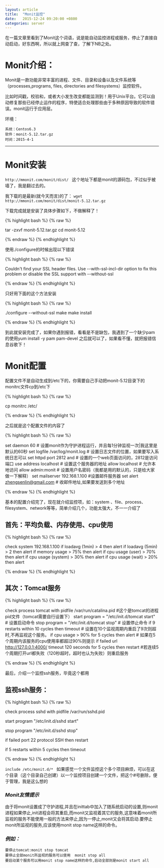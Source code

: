 ```yaml
---
layout: article
title:  "Monit监控"
date:   2015-12-24 09:20:00 +0800
categories: server
---
```


在一篇文章里看到了Monit这个词语，说是能自动监控进程或服务，停止了直接自动启动，好东西啊，所以就上网查了查，了解下NB之处。

# Monit介绍： #

Monit是一款功能非常丰富的进程、文件、目录和设备以及文件系统等（processes,programs, files, directories and filesystems）监控软件。

比如时间戳，校验和，或者大小发生改变都能监测到！用于Unix平台。它可以自动修复那些已经停止运作的程序，特使适合处理那些由于多种原因导致的软件错误。monit运行于应用层。

环境：

    系统：Centos6.3
    软件：monit-5.12.tar.gz
    时间：2015-4-1


----------

# Monit安装 #

`http://mmonit.com/monit/dist/ ` 这个地址下都是monit的源码包，不过似乎被墙了，我是翻过去的。

我下载的是最新(就今天而言)的了： `wget  http://mmonit.com/monit/dist/monit-5.12.tar.gz`

下载完成就是安装了具体步骤如下，不做解释了！

{% highlight bash %}
{% raw %}

tar -zxvf monit-5.12.tar.gz 
cd monit-5.12

{% endraw %}
{% endhighlight %}

使用./configure的时候出现以下错误

{% highlight bash %}
{% raw %}

Couldn't find your SSL header files.
Use --with-ssl-incl-dir option to fix this problem or disable
the SSL support with --without-ssl

{% endraw %}
{% endhighlight %}

只好用下面的这个方法安装

{% highlight bash %}
{% raw %}

./configure --without-ssl
make
make install

{% endraw %}
{% endhighlight %}

到此就安装完成了，如果你遇到报错，看看是不是缺包，我遇到了一个缺少pam 的使用yum install -y pam pam-devel 之后就可以了，如果看不懂，就把报错信息谷歌下！

# Monit配置 #

配置文件不是自动生成到/etc下的，你需要自己手动把monit-5.12目录下的monitrc文件cp到/etc下

{% highlight bash %}
{% raw %}

cp monitrc /etc/

{% endraw %}
{% endhighlight %}

之后就是这个配置文件的内容了

{% highlight bash %}
{% raw %}

set daemon  60                      # 设置monit作为守护进程运行，并且每1分钟监视一次|我这里是默认的60秒
set logfile /var/log/monit.log    # 设置日志文件的位置，如果要写入系统日志可以
set httpd port 2812 and          # 设置的一个web页面访问的，2812是访问端口
use address localhost         # 设置这个服务器的地址
allow localhost                  # 允许本地访问
allow admin:monit            # 设置用户名密码（我都是用的默认的，只是给大家做一下解释）
set mailserver 192.168.1.100      #设置邮件服务器
set alert zhengsenlin@gmail.com     # 收邮件地址,如果要发送到多个地址

{% endraw %}
{% endhighlight %}

基本的配置介绍完了，现在就介绍监控项，如：system 、file、process、filesystem、network等等，简单介绍几个，功能太强大，不一一介绍了

## 首先：平均负载、内存使用、cpu使用 ##

{% highlight bash %}
{% raw %}

check system 192.168.1.100
   if loadavg (1min) > 4 then alert
   if loadavg (5min) > 2 then alert
   if memory usage > 75% then alert
   if cpu usage (user) > 70% then alert
   if cpu usage (system) > 30% then alert
   if cpu usage (wait) > 20% then alert

{% endraw %}
{% endhighlight %}

## 其次：Tomcat服务 ##

{% highlight bash %}
{% raw %}

check process tomcat with pidfile /var/run/catalina.pid     #这个是tomcat的进程pid文件（tomcat需要自行设置下）
start program = "/etc/init.d/tomcat start"              # 设置启动命令
stop program  = "/etc/init.d/tomcat stop"               # 设置停止命令
if 9 restarts within 10 cycles then timeout             # 设置在10个监视周期内重启了9次则超时,不再监视这个服务。
if cpu usage > 90% for 5 cycles then alert          # 如果在5个周期内该服务的cpu使用率都超过90%则提示
if failed url http://127.0.0.1:4000/ timeout 120 seconds for 5 cycles then restart        #若连续5个周期打开url都失败（120秒超时，超时也认为失败）则重启服务

{% endraw %}
{% endhighlight %}

最后，介绍一个监控ssh服务，毕竟这个都用

## 监视ssh服务： ##

{% highlight bash %}
{% raw %}

check process sshd with pidfile /var/run/sshd.pid

   start program  "/etc/init.d/sshd start"

   stop program  "/etc/init.d/sshd stop"

   if failed port 22 protocol SSH then restart

   if 5 restarts within 5 cycles then timeout

{% endraw %}
{% endhighlight %}

`include /etc/monit.d/* `    如果感觉一个文件监控这个多个项目麻烦，可以在这个目录（这个目录自己创建）以一个监控项目创建一个文件，把这个#号删除，便于管理，我是这么想的

### *Monit友情提示* ###

由于将monit设置成了守护进程,并且在inittab中加入了随系统启动的设置,则monit进程如果停止,init进程会将其重启,而monit又监视着其它的服务,这意味着monit所监视的服务不能使用一般的方法来停止,因为一停止,monit又会将其启动.要停止monit所监视的服务,应该使用monit stop name这样的命令。

### *例如：* ###

    要停止tomcat:monit stop tomcat
    要停止全部monit所监视的服务可以使用  monit stop all
    要启动某个服务可以用monit stop name这样的命令,启动全部则是monit start all